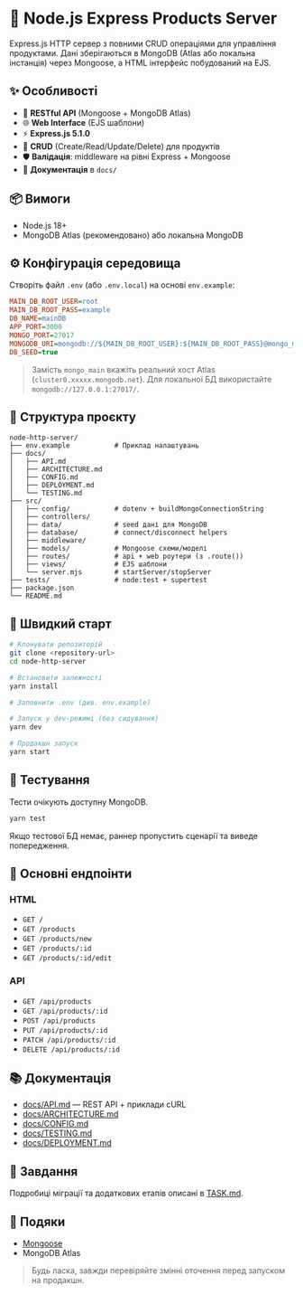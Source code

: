 # 🚀 Node.js Express Products Server

Express.js HTTP сервер з повними CRUD операціями для управління продуктами. Дані зберігаються в MongoDB (Atlas або локальна інстанція) через Mongoose, а HTML інтерфейс побудований на EJS.

## ✨ Особливості

- 🎯 **RESTful API** (Mongoose + MongoDB Atlas)
- 🌐 **Web Interface** (EJS шаблони)
- ⚡ **Express.js 5.1.0**
- 🔄 **CRUD** (Create/Read/Update/Delete) для продуктів
- 🛡️ **Валідація**: middleware на рівні Express + Mongoose
- 📝 **Документація** в `docs/`

## 📦 Вимоги

- Node.js 18+
- MongoDB Atlas (рекомендовано) або локальна MongoDB

## ⚙️ Конфігурація середовища

Створіть файл `.env` (або `.env.local`) на основі `env.example`:

```ini
MAIN_DB_ROOT_USER=root
MAIN_DB_ROOT_PASS=example
DB_NAME=mainDB
APP_PORT=3000
MONGO_PORT=27017
MONGODB_URI=mongodb://${MAIN_DB_ROOT_USER}:${MAIN_DB_ROOT_PASS}@mongo_main:${MONGO_PORT}/admin
DB_SEED=true
```

> Замість `mongo_main` вкажіть реальний хост Atlas (`cluster0.xxxxx.mongodb.net`). Для локальної БД використайте `mongodb://127.0.0.1:27017/`.

## 📁 Структура проєкту

```
node-http-server/
├── env.example           # Приклад налаштувань
├── docs/
│   ├── API.md
│   ├── ARCHITECTURE.md
│   ├── CONFIG.md
│   ├── DEPLOYMENT.md
│   └── TESTING.md
├── src/
│   ├── config/           # dotenv + buildMongoConnectionString
│   ├── controllers/
│   ├── data/             # seed дані для MongoDB
│   ├── database/         # connect/disconnect helpers
│   ├── middleware/
│   ├── models/           # Mongoose схеми/моделі
│   ├── routes/           # api + web роутери (з .route())
│   ├── views/            # EJS шаблони
│   └── server.mjs        # startServer/stopServer
├── tests/                # node:test + supertest
├── package.json
└── README.md
```

## 🚀 Швидкий старт

```bash
# Клонувати репозиторій
git clone <repository-url>
cd node-http-server

# Встановити залежності
yarn install

# Заповнити .env (див. env.example)
```

```bash
# Запуск у dev-режимі (без сидування)
yarn dev

# Продакшн запуск
yarn start
```

## 🧪 Тестування

Тести очікують доступну MongoDB.

```bash
yarn test
```

Якщо тестової БД немає, раннер пропустить сценарії та виведе попередження.

## 📍 Основні ендпоінти

### HTML

- `GET /`
- `GET /products`
- `GET /products/new`
- `GET /products/:id`
- `GET /products/:id/edit`

### API

- `GET /api/products`
- `GET /api/products/:id`
- `POST /api/products`
- `PUT /api/products/:id`
- `PATCH /api/products/:id`
- `DELETE /api/products/:id`

## 📚 Документація

- [docs/API.md](docs/API.md) — REST API + приклади cURL
- [docs/ARCHITECTURE.md](docs/ARCHITECTURE.md)
- [docs/CONFIG.md](docs/CONFIG.md)
- [docs/TESTING.md](docs/TESTING.md)
- [docs/DEPLOYMENT.md](docs/DEPLOYMENT.md)

## 📝 Завдання

Подробиці міграції та додаткових етапів описані в [TASK.md](TASK.md).

## 🙏 Подяки

- [Mongoose](https://mongoosejs.com/)
- MongoDB Atlas

> Будь ласка, завжди перевіряйте змінні оточення перед запуском на продакшн.
